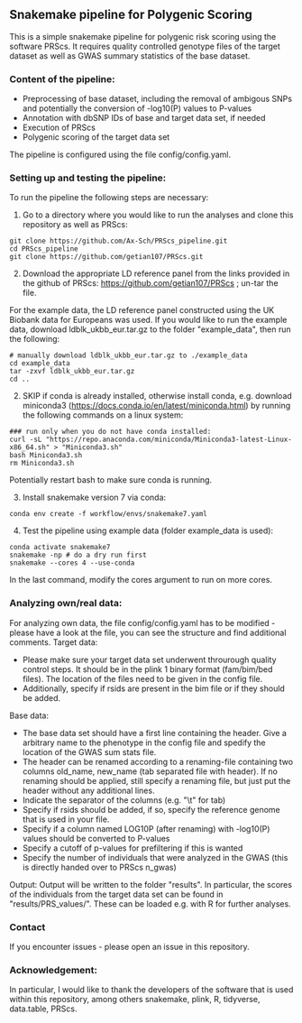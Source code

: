## Snakemake pipeline for Polygenic Scoring

This is a simple snakemake pipeline for polygenic risk scoring using the software PRScs. It requires quality controlled genotype files of the target dataset as well as GWAS summary statistics of the base dataset. 


### Content of the pipeline:
- Preprocessing of base dataset, including the removal of ambigous SNPs and potentially the conversion of -log10(P) values to P-values
- Annotation with dbSNP IDs of base and target data set, if needed
- Execution of PRScs
- Polygenic scoring of the target data set

The pipeline is configured using the file config/config.yaml.


### Setting up and testing the pipeline:
To run the pipeline the following steps are necessary:
1. Go to a directory where you would like to run the analyses and clone this repository as well as PRScs:
```
git clone https://github.com/Ax-Sch/PRScs_pipeline.git
cd PRScs_pipeline
git clone https://github.com/getian107/PRScs.git
```
2. Download the appropriate LD reference panel from the links provided in the github of PRScs: https://github.com/getian107/PRScs ; un-tar the file. 

For the example data, the LD reference panel constructed using the UK Biobank data for Europeans was used. 
If you would like to run the example data, download ldblk_ukbb_eur.tar.gz to the folder "example_data", then run the following:
```
# manually download ldblk_ukbb_eur.tar.gz to ./example_data
cd example_data
tar -zxvf ldblk_ukbb_eur.tar.gz
cd ..
```

2. SKIP if conda is already installed, otherwise install conda, e.g. download miniconda3 (https://docs.conda.io/en/latest/miniconda.html) by running the following commands on a linux system:
```
### run only when you do not have conda installed:
curl -sL "https://repo.anaconda.com/miniconda/Miniconda3-latest-Linux-x86_64.sh" > "Miniconda3.sh"
bash Miniconda3.sh
rm Miniconda3.sh
```
Potentially restart bash to make sure conda is running.

3. Install snakemake version 7 via conda:
```
conda env create -f workflow/envs/snakemake7.yaml
```

4. Test the pipeline using example data (folder example_data is used):
```
conda activate snakemake7
snakemake -np # do a dry run first
snakemake --cores 4 --use-conda
```
In the last command, modify the cores argument to run on more cores.


### Analyzing own/real data:
For analyzing own data, the file config/config.yaml has to be modified - please have a look at the file, you can see the structure and find additional comments.
Target data:
 - Please make sure your target data set underwent throurough quality control steps. It should be in the plink 1 binary format (fam/bim/bed files). The location of the files need to be given in the config file. 
 - Additionally, specify if rsids are present in the bim file or if they should be added.

Base data:
- The base data set should have a first line containing the header. Give a arbitrary name to the phenotype in the config file and spedify the location of the GWAS sum stats file.
- The header can be renamed according to a renaming-file containing two columns old_name, new_name (tab separated file with header). If no renaming should be applied, still specify a renaming file, but just put the header without any additional lines. 
- Indicate the separator of the columns (e.g. "\t" for tab)
- Specify if rsids should be added, if so, specify the reference genome that is used in your file.
- Specify if a column named LOG10P (after renaming) with -log10(P) values should be converted to P-values
- Specify a cutoff of p-values for prefiltering if this is wanted
- Specify the number of individuals that were analyzed in the GWAS (this is directly handed over to PRScs n_gwas)

Output:
Output will be written to the folder "results". In particular, the scores of the individuals from the target data set can be found in "results/PRS_values/". These can be loaded e.g. with R for further analyses.
 

### Contact
If you encounter issues - please open an issue in this repository.

### Acknowledgement:
In particular, I would like to thank the developers of the software that is used within this repository, among others snakemake, plink, R, tidyverse, data.table, PRScs.
